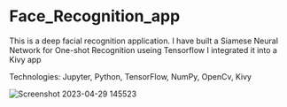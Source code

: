 # Face_Recognition_app


This is  a deep facial recognition application.
I have built a Siamese Neural Network for One-shot Recognition useing Tensorflow
I integrated it into a Kivy app 


Technologies: Jupyter, Python, TensorFlow, NumPy, OpenCv, Kivy


![Screenshot 2023-04-29 145523](https://user-images.githubusercontent.com/108237723/235303596-d54fac23-e71e-439b-9165-5e297fd0be04.png)
